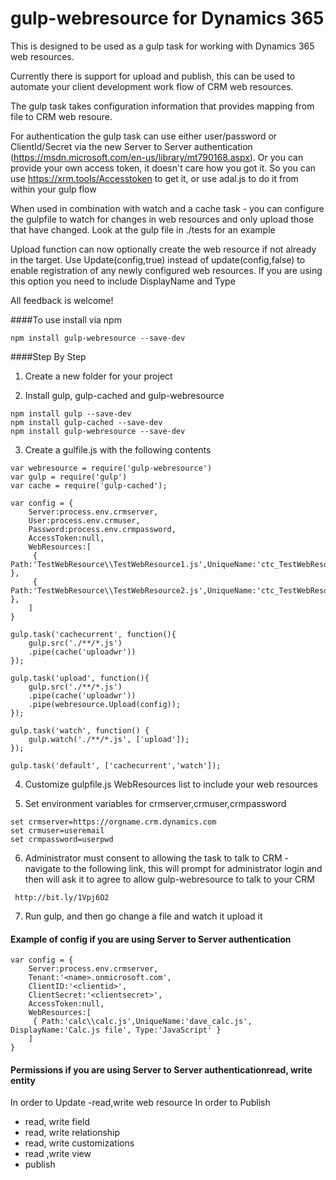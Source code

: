 # gulp-webresource for Dynamics 365

This is designed to be used as a gulp task for working with Dynamics 365 web resources.

Currently there is support for upload and publish, this can be used to automate your client development work flow of CRM web resources.

The gulp task takes configuration information that provides mapping from file to CRM web resoure.  

For authentication the gulp task can use either user/password or ClientId/Secret via the new Server to Server authentication (https://msdn.microsoft.com/en-us/library/mt790168.aspx). Or you can provide your own access token, it doesn't care how you got it.  So you can use https://xrm.tools/Accesstoken to get it, or use adal.js to do it from within your gulp flow  

When used in combination with watch and a cache task - you can configure the gulpfile to watch for changes in web resources and only upload those that have changed.  Look at the gulp file in ./tests for an example

Upload function can now optionally create the web resource if not already in the target.  Use Update(config,true) instead of update(config,false) to enable registration of any newly configured web resources.  If you are using this option you need to include DisplayName and Type

All feedback is welcome!

####To use install via npm
````
npm install gulp-webresource --save-dev
````

####Step By Step
1) Create a new folder for your project

2) Install gulp, gulp-cached and gulp-webresource
````
npm install gulp --save-dev
npm install gulp-cached --save-dev
npm install gulp-webresource --save-dev
````

3) Create a gulfile.js with the following contents
````
var webresource = require('gulp-webresource')
var gulp = require('gulp')
var cache = require('gulp-cached');

var config = {
    Server:process.env.crmserver,
    User:process.env.crmuser,
    Password:process.env.crmpassword,
    AccessToken:null,
    WebResources:[
     { Path:'TestWebResource\\TestWebResource1.js',UniqueName:'ctc_TestWebResource1.js' },
     { Path:'TestWebResource\\TestWebResource2.js',UniqueName:'ctc_TestWebResource2.js' },
    ]
}

gulp.task('cachecurrent', function(){
    gulp.src('./**/*.js')
    .pipe(cache('uploadwr'))
});

gulp.task('upload', function(){
    gulp.src('./**/*.js')
    .pipe(cache('uploadwr'))
    .pipe(webresource.Upload(config));
});

gulp.task('watch', function() {
    gulp.watch('./**/*.js', ['upload']);
});

gulp.task('default', ['cachecurrent','watch']);

````

4) Customize gulpfile.js WebResources list to include your web resources

5) Set environment variables for crmserver,crmuser,crmpassword
````
set crmserver=https://orgname.crm.dynamics.com
set crmuser=useremail
set crmpassword=userpwd
````

6) Administrator must consent to allowing the task to talk to CRM - navigate to the following link, this will prompt for administrator login and then will ask it to agree to allow gulp-webresource to talk to your CRM
````
 http://bit.ly/1Vpj6O2
````

7) Run gulp, and then go change a file and watch it upload it
#### Example of config if you are using Server to Server authentication
````
var config = {
    Server:process.env.crmserver,
    Tenant:'<name>.onmicrosoft.com',
    ClientID:'<clientid>',
    ClientSecret:'<clientsecret>',
    AccessToken:null,
    WebResources:[
     { Path:'calc\\calc.js',UniqueName:'dave_calc.js', DisplayName:'Calc.js file', Type:'JavaScript' }
    ]
}
````
#### Permissions if you are using Server to Server authenticationread, write entity
In order to Update 
-read,write web resource
In order to Publish 
- read, write field
- read, write relationship
- read, write customizations
- read ,write view
- publish

